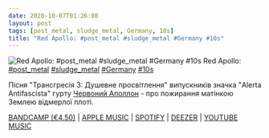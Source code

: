 ```yaml
---
date: 2020-10-07T01:26:08
layout: post
tags: [post_metal, sludge_metal, Germany, 10s]
title: "Red Apollo: #post_metal #sludge_metal #Germany #10s"
---
```

![Red Apollo: #post_metal #sludge_metal #Germany #10s](https://res.cloudinary.com/vast-space-unexplored/image/upload/photos/photo_1065_07-10-2020_01-26-08.jpg)
Red Apollo: [#post_metal](/tags/#post_metal) [#sludge_metal](/tags/#sludge_metal) [#Germany](/tags/#Germany) [#10s](/tags/#10s)

Пісня &quot;Трансгресія 3: Душевне просвітлення&quot; випускників значка &quot;Alerta Antifascista&quot; гурту [Червоний Аполлон](/2020-08-17-red-apollo--post-metal-germany-10s-) - про пожирання матінкою Землею відмерлої плоті.

[BANDCAMP (€4.50)](https://momentofcollapserecords.bandcamp.com/album/red-apollo-withers-split) \| [APPLE MUSIC](https://music.apple.com/ru/album/split-single/773276698) \| [SPOTIFY](https://open.spotify.com/album/1HIGvpkylMlCWgF9jcxak8?si=Jf9b96DYQmu8tPxZLwanVg) \| [DEEZER](https://deezer.page.link/K7kdrbVGcUdkA6De7) \| [YOUTUBE MUSIC](https://music.youtube.com/playlist?list=OLAK5uy_lkT-NrAXib0hYX8bSV0-h4Hu4KkBWb65o)